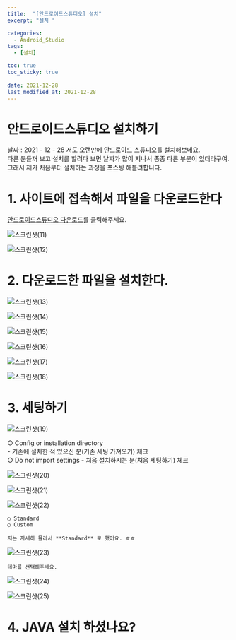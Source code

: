 ```yaml
---
title:  "[안드로이드스튜디오] 설치"
excerpt: "설치 "

categories:
  - Android_Studio
tags:
  - [설치]

toc: true
toc_sticky: true
 
date: 2021-12-28
last_modified_at: 2021-12-28
---
```


# 안드로이드스튜디오 설치하기

날짜 : 2021 - 12 - 28
저도 오랜만에 안드로이드 스튜디오를 설치해보네요.  
다른 분들꺼 보고 설치를 할려다 보면 날짜가 많이 지나서 종종 다른 부분이 있더라구여.  
그래서 제가 처음부터 설치하는 과정을 포스팅 해볼려합니다.  

# 1. 사이트에 접속해서 파일을 다운로드한다

[안드로이드스튜디오 다운로드](https://developer.android.com/studio?hl=ko&gclsrc=aw.ds&gclid=Cj0KCQiA5aWOBhDMARIsAIXLlkfNsiPc40IpXHsHj5fsZBBCvMY7TaiefOv3gNbFiGZOhf7XdquHJJkaAr8MEALw_wcB)를 클릭해주세요.  
  
  ![스크린샷(11)](https://user-images.githubusercontent.com/55564114/147537601-c5e2ea95-1b69-485f-9fc3-7996bfb029ae.png)  

  ![스크린샷(12)](https://user-images.githubusercontent.com/55564114/147537808-21f1e701-687b-438a-8dc0-8b5f0fb47547.png)  

# 2. 다운로드한 파일을 설치한다.

![스크린샷(13)](https://user-images.githubusercontent.com/55564114/147538275-bfcd67c7-3802-4827-bbcb-e7bfd9098114.png)  
  
  ![스크린샷(14)](https://user-images.githubusercontent.com/55564114/147538389-bc0da3f8-ccb1-4b09-99a2-85c2fb3787e6.png)  
    
  ![스크린샷(15)](https://user-images.githubusercontent.com/55564114/147538449-63df7355-b94f-43a4-8289-a6eb54d32f8a.png)  
    
  ![스크린샷(16)](https://user-images.githubusercontent.com/55564114/147538559-d489c30e-ac6f-4eba-823c-7087fc267033.png)  
    
  ![스크린샷(17)](https://user-images.githubusercontent.com/55564114/147538737-49c60f95-265f-46d7-a7f3-815f09786286.png)  
    
  ![스크린샷(18)](https://user-images.githubusercontent.com/55564114/147538820-cc800109-1dfb-4276-b5bf-8ba005baf2cd.png)  

# 3. 세팅하기 

![스크린샷(19)](https://user-images.githubusercontent.com/55564114/147538920-c8d83af9-4eb8-4cf6-8ed6-a28a3501b621.png)  
  
  ○ Config or installation directory  
    - 기존에 설치한 적 있으신 분(기존 세팅 가져오기) 체크  
  ○ Do not import settings 
    - 처음 설치하시는 분(처음 세팅하기) 체크  
  
  ![스크린샷(20)](https://user-images.githubusercontent.com/55564114/147539332-92e918a8-90f7-4ede-b64e-d9596d6c9084.png)  
    
  ![스크린샷(21)](https://user-images.githubusercontent.com/55564114/147539436-ce2b83e6-21dc-4c3e-85d5-e32de07f39a6.png)  
    
  ![스크린샷(22)](https://user-images.githubusercontent.com/55564114/147539556-68ee396e-af0a-4526-87f8-7c5061e23826.png)  
    
    ○ Standard 
    ○ Custom
      
    저는 자세히 몰라서 **Standard** 로 했어요. ㅎㅎ  

  ![스크린샷(23)](https://user-images.githubusercontent.com/55564114/147539858-1052d704-0c06-439e-9025-396a9d344cc6.png)  

    테마를 선택해주세요.  

  ![스크린샷(24)](https://user-images.githubusercontent.com/55564114/147539933-926d5d08-dbc6-42bd-8f89-83e529124715.png)  
    
    
  ![스크린샷(25)](https://user-images.githubusercontent.com/55564114/147540350-b86710f1-57b1-4c8b-9c27-7b132dff8d5a.png)  

 
# 4. JAVA 설치 하셨나요? 



  






  


